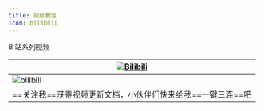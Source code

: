 ```yaml
---
title: 视频教程
icon: bilibili
---
```


B 站系列视频

| [![Bilibili](https://img.shields.io/static/v1?label=BiliBili&message=BiliBili&logo=bilibili&color=FC8D34)](https://space.bilibili.com/370110042) |
| ------------------------------------------------------------------------------------------------------------------------------------------------ |
| <img alt="bilibili" src="/img/bilibili.jpg" width="" height=""/>                                                                                 |
| ==关注我==获得视频更新文档，小伙伴们快来给我==一键三连==吧                                                                                       |


<BiliBili bvid="BV1wu4y1d7c4" :ratio="5/4" />

<BiliBili bvid="BV1Nk4y1M7Wu" :ratio="5/4" />

<BiliBili bvid="BV1vt4y1M7rV" :ratio="5/4" />

<BiliBili bvid="BV1xg41127TF" :ratio="5/4" />

<BiliBili bvid="BV1RF411u766" :ratio="5/4" />

<BiliBili bvid="BV1u5411S7ih" :ratio="5/4" />

<BiliBili bvid="BV1zU4y1S7pC" :ratio="5/4" />
